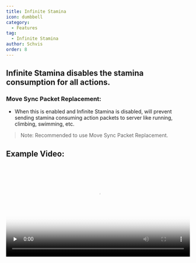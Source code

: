 ```yaml
---
title: Infinite Stamina
icon: dumbbell
category:
  - Features
tag:
  - Infinite Stamina
author: Schvis
order: 8
---
```


## Infinite Stamina disables the stamina consumption for all actions.
### Move Sync Packet Replacement:
- When this is enabled and Infinite Stamina is disabled, will prevent sending stamina consuming action packets to server like running, climbing, swimming, etc.
> Note: Recommended to use Move Sync Packet Replacement.

## Example Video:

<video controls preload="none" width="100%" poster="https://nextcloud.atruicardona.xyz/s/x4dWmX8J3Y9GAZo/preview"><source src="https://nextcloud.atruicardona.xyz/s/x4dWmX8J3Y9GAZo/download" type="video/mp4"></video>
